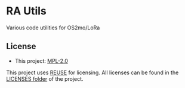 <!--
SPDX-FileCopyrightText: 2021 Magenta ApS <https://magenta.dk>
SPDX-License-Identifier: MPL-2.0
-->


# RA Utils

Various code utilities for OS2mo/LoRa

## License
- This project: [MPL-2.0](MPL-2.0.txt)

This project uses [REUSE](https://reuse.software) for licensing. All licenses can be found in the [LICENSES folder](LICENSES/) of the project.
